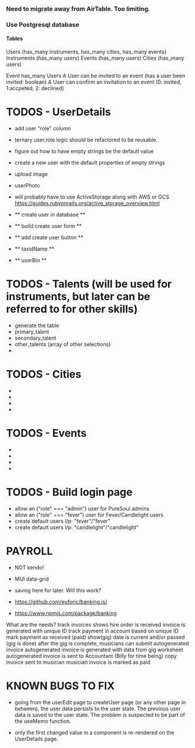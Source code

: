 ### Need to migrate away from AirTable. Too limiting.


### Use Postgresql database
#### Tables
  Users (has_many instruments, has_many cities, has_many events)
  Instruments (has_many users)
  Events (has_many users)
  Cities (has_many users)

Event has_many Users
A User can be invited to an event (has a user been invited: boolean)
A User can confirm an invitation to an event (0: invited, 1:accpeted, 2: declined)


# TODOS - UserDetails
- add user "role" column
- ternary user.role logic should be refactored to be reusable.

- figure out how to have empty strings be the default value
- create a new user with the default properties of empty strings

- upload image
- userPhoto
- will probably have to use ActiveStorage along with AWS or GCS
  https://guides.rubyonrails.org/active_storage_overview.html

- ** create user in database **
- ** build create user form **
- ** add create user button **
- ** taxidName **
- ** userBio **

# TODOS - Talents (will be used for instruments, but later can be referred to for other skills)
- generate the table
- primary_talent
- secondary_talent
- other_talents (array of other selections)
- 

# TODOS - Cities
- 
- 
- 
- 

# TODOS - Events
- 
- 
- 
- 

# TODOS - Build login page
- allow an ("role" === "admin") user for PureSoul admins
- allow an ("role" === "fever") user for Fever/Candlelight users
- create default users l/p: "fever"/"fever"
- create default users l/p: "candlelight"/"candlelight"

# PAYROLL
- NOT kendo!
- MUI data-grid

- saving here for later. Will this work?
- https://github.com/euforic/banking.js/
- https://www.npmjs.com/package/banking



What are the needs?
  track invoices shows
    hire order is received
    invoice is generated with unique ID
    track payment in account based on unique ID
    mark payment as received (paid)
    show(gig) date is current and/or passed (gig is done)
    after the gig is complete, musicians can submit autogenerated invoice
    autogenerated invoice is generated with data from gig worksheet
    autogenerated invoice is sent to Accountant (Billy for time being)
    copy invoice sent to musician
    musician invoice is marked as paid


# KNOWN BUGS TO FIX
- going from the userEdit page to createUser page (or any other page in between), the user data persists to the user state. The previous user data is saved to the user state. The problem is suspected to be part of the useMemo function.

- only the first changed value in a component is re-rendered on the UserDetails page. 